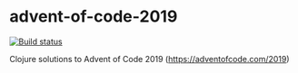 # advent-of-code-2019

<p>
  <a href="https://github.com/stubillwhite/advent-of-code-2019"><img alt="Build status" src="https://github.com/stubillwhite/advent-of-code-2019/workflows/build-and-test/badge.svg"></a>
</p>

Clojure solutions to Advent of Code 2019 (https://adventofcode.com/2019)
